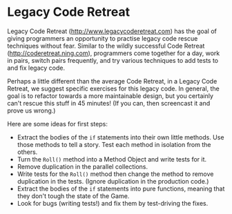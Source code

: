 # Legacy Code Retreat

Legacy Code Retreat (http://www.legacycoderetreat.com) has the goal of giving programmers an opportunity to practise legacy code rescue techniques without fear. Similar to the wildly successful Code Retreat (http://coderetreat.ning.com), programmers come together for a day, work in pairs, switch pairs frequently, and try various techniques to add tests to and fix legacy code.

Perhaps a little different than the average Code Retreat, in a Legacy Code Retreat, we suggest specific exercises for this legacy code. In general, the goal is to refactor towards a more maintainable design, but you certainly can't rescue this stuff in 45 minutes! (If you can, then screencast it and prove us wrong.)

Here are some ideas for first steps:

* Extract the bodies of the `if` statements into their own little methods. Use those methods to tell a story. Test each method in isolation from the others.
* Turn the `Roll()` method into a Method Object and write tests for it.
* Remove duplication in the parallel collections.
* Write tests for the `Roll()` method then change the method to remove duplication in the tests. (Ignore duplication in the production code.)
* Extract the bodies of the `if` statements into pure functions, meaning that they don't tough the state of the Game.
* Look for bugs (writing tests!) and fix them by test-driving the fixes.

